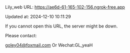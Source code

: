 Lily_web URL: https://ae6d-61-165-102-156.ngrok-free.app

Updated at: 2024-12-10 10:11:29

If you cannot open this URL, the server might be down.

Please contact: 

goley04@foxmail.com Or Wechat:GL_yeaH
